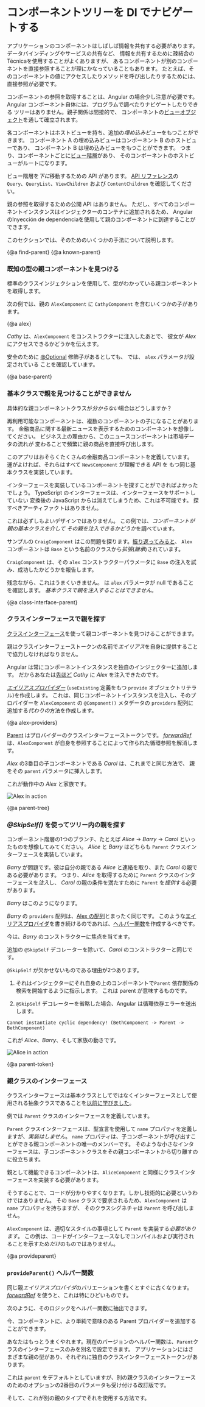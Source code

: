 # コンポーネントツリーを DI でナビゲートする

アプリケーションのコンポーネントはしばしば情報を共有する必要があります。
データバインディングやサービスの共有など、
情報を共有するために疎結合のTécnicaを使用することがよくありますが、
あるコンポーネントが別のコンポーネントを直接参照することが理にかなっていることもあります。 
たとえば、そのコンポーネントの値にアクセスしたりメソッドを呼び出したりするためには、直接参照が必要です。

コンポーネントの参照を取得することは、Angular の場合少し注意が必要です。
Angular コンポーネント自体には、プログラムで調べたりナビゲートしたりできる
ツリーはありません。親子関係は間接的で、
コンポーネントの[ビューオブジェクト](guide/glossary#view)を通して確立されます。

各コンポーネントはホストビューを持ち、追加の*埋め込みビュー*をもつことができます。
コンポーネント A の埋め込みビューはコンポーネント B のホストビューであり、
コンポーネント B は埋め込みビューをもつことができます。
つまり、コンポーネントごとに[ビュー階層](guide/glossary#view-hierarchy)があり、
そのコンポーネントのホストビューがルートになります。

ビュー階層を*下に*移動するための API があります。
[API リファレンス](api/)の `Query`、`QueryList`、`ViewChildren` 
および `ContentChildren` を確認してください。

親の参照を取得するための公開 API はありません。
ただし、すべてのコンポーネントインスタンスはインジェクターのコンテナに追加されるため、
Angular のInyección de dependenciaを使用して親のコンポーネントに到達することができます。

このセクションでは、そのためのいくつかの手法について説明します。

{@a find-parent}
{@a known-parent}


### 既知の型の親コンポーネントを見つける

標準のクラスインジェクションを使用して、型がわかっている親コンポーネントを取得します。

次の例では、親の `AlexComponent` に `CathyComponent` を含むいくつかの子があります。

{@a alex}


<code-example path="dependency-injection-in-action/src/app/parent-finder.component.ts" region="alex-1" header="parent-finder.component.ts (AlexComponent v.1)"></code-example>



*Cathy* は、`AlexComponent` をコンストラクターに注入したあとで、
彼女が *Alex* にアクセスできるかどうかを伝えます。

<code-example path="dependency-injection-in-action/src/app/parent-finder.component.ts" region="cathy" header="parent-finder.component.ts (CathyComponent)"></code-example>



安全のために [@Optional](guide/dependency-injection-in-action#optional) 修飾子があるとしても、
<live-example name="dependency-injection-in-action"></live-example> では、
`alex` パラメータが設定されている
ことを確認しています。


{@a base-parent}


### 基本クラスで親を見つけることができません

具体的な親コンポーネントクラスが*分からない*場合はどうしますか？

再利用可能なコンポーネントは、複数のコンポーネントの子になることがあります。
金融商品に関する最新ニュースを表示するためのコンポーネントを想像してください。
ビジネス上の理由から、このニュースコンポーネントは市場データの流れが
変わることで頻繁に親の商品を直接呼び出します。

このアプリはおそらくたくさんの金融商品コンポーネントを定義しています。
運がよければ、それらはすべて `NewsComponent` が理解できる API を
もつ同じ基本クラスを実装しています。


<div class="alert is-helpful">



インターフェースを実装しているコンポーネントを探すことができればよかったでしょう。
TypeScript のインターフェースは、インターフェースをサポートしていない
変換後の JavaScript からは消えてしまうため、これは不可能です。
探すべきアーティファクトはありません。

</div>



これは必ずしもよいデザインではありません。
この例では、*コンポーネントが親の基本クラスを介して
その親を注入できるかどうか*を調べています。

サンプルの `CraigComponent` はこの問題を探ります。[振り返ってみると](#alex)、
`Alex` コンポーネントは `Base` という名前のクラスから*拡張*(*継承*)されています。

<code-example path="dependency-injection-in-action/src/app/parent-finder.component.ts" region="alex-class-signature" header="parent-finder.component.ts (Alex class signature)"></code-example>



`CraigComponent` は、その `alex` コンストラクターパラメータに `Base` の注入を試み、成功したかどうかを報告します。

<code-example path="dependency-injection-in-action/src/app/parent-finder.component.ts" region="craig" header="parent-finder.component.ts (CraigComponent)"></code-example>



残念ながら、これはうまくいきません。
<live-example name="dependency-injection-in-action"></live-example>は 
`alex` パラメータが null であることを確認します。
*基本クラスで親を注入することはできません*。



{@a class-interface-parent}


### クラスインターフェースで親を探す

[クラスインターフェース](guide/dependency-injection-in-action#class-interface)を使って親コンポーネントを見つけることができます。

親はクラスインターフェーストークンの名前で*エイリアス*を自身に提供することで協力しなければなりません。

Angular は常にコンポーネントインスタンスを独自のインジェクターに追加します。
だからあなたは[先ほど](#known-parent) *Cathy* に *Alex* を注入できたのです。

[*エイリアスプロバイダー*](guide/dependency-injection-in-action#useexisting) (`useExisting` 定義をもつ `provide` オブジェクトリテラル)を作成します。
これは、同じコンポーネントインスタンスを注入し、そのプロバイダーを 
`AlexComponent` の `@Component()` メタデータの `providers` 配列に追加する*代わりの*方法を作成します。

{@a alex-providers}


<code-example path="dependency-injection-in-action/src/app/parent-finder.component.ts" region="alex-providers" header="parent-finder.component.ts (AlexComponent providers)"></code-example>


[Parent](#parent-token) はプロバイダーのクラスインターフェーストークンです。
[*forwardRef*](guide/dependency-injection-in-action#forwardref) は、`AlexComponent` が自身を参照することによって作られた循環参照を解消します。

*Alex* の3番目の子コンポーネントである *Carol* は、これまでと同じ方法で、
親をその `parent` パラメータに挿入します。

<code-example path="dependency-injection-in-action/src/app/parent-finder.component.ts" region="carol-class" header="parent-finder.component.ts (CarolComponent class)"></code-example>



これが動作中の *Alex* と家族です。

<div class="lightbox">
  <img src="generated/images/guide/dependency-injection-in-action/alex.png" alt="Alex in action">
</div>



{@a parent-tree}


### _@SkipSelf()_ を使ってツリー内の親を探す

コンポーネント階層の1つのブランチ、たとえば *Alice* -> *Barry* -> *Carol* といったものを想像してみてください。
*Alice* と *Barry* はどちらも `Parent` クラスインターフェースを実装しています。

*Barry* が問題です。彼は自分の親である *Alice* と連絡を取り、また *Carol* の親である必要があります。
つまり、*Alice* を取得するために `Parent` クラスのインターフェースを*注入*し、
*Carol* の親の条件を満たすために `Parent` を*提供*する必要があります。

*Barry* はこのようになります。

<code-example path="dependency-injection-in-action/src/app/parent-finder.component.ts" region="barry" header="parent-finder.component.ts (BarryComponent)"></code-example>



*Barry* の `providers` 配列は、[Alex の配列](#alex-providers)とまったく同じです。
このような[エイリアスプロバイダ](guide/dependency-injection-in-action#useexisting)を書き続けるのであれば、[ヘルパー関数](#provideparent)を作成するべきです。

今は、*Barry* のコンストラクターに焦点を当てます。

<code-tabs>

  <code-pane header="Barry's constructor" path="dependency-injection-in-action/src/app/parent-finder.component.ts" region="barry-ctor">

  </code-pane>

  <code-pane header="Carol's constructor" path="dependency-injection-in-action/src/app/parent-finder.component.ts" region="carol-ctor">

  </code-pane>

</code-tabs>


追加の `@SkipSelf` デコレーターを除いて、*Carol* のコンストラクターと同じです。

`@SkipSelf` が欠かせないものである理由が2つあります。

1. それはインジェクターにそれ自身の上のコンポーネントで`Parent` 依存関係の検索を開始するように指示します。
これは parent が意味するものです。

2. `@SkipSelf` デコレーターを省略した場合、Angular は循環依存エラーを送出します。

  `Cannot instantiate cyclic dependency! (BethComponent -> Parent -> BethComponent)`

これが *Alice*、*Barry*、そして家族の動きです。


<div class="lightbox">
  <img src="generated/images/guide/dependency-injection-in-action/alice.png" alt="Alice in action">
</div>

{@a parent-token}


###  親クラスのインターフェース
クラスインターフェースは基本クラスとしてではなくインターフェースとして使用される抽象クラスであることを[以前に学びました](guide/dependency-injection-in-action#class-interface)。

例では `Parent` クラスのインターフェースを定義しています。

<code-example path="dependency-injection-in-action/src/app/parent-finder.component.ts" region="parent" header="parent-finder.component.ts (Parent class-interface)"></code-example>



`Parent` クラスインターフェースは、型宣言を使用して `name` プロパティを定義しますが、*実装はしません*。
`name` プロパティは、子コンポーネントが呼び出すことができる親コンポーネントの唯一のメンバーです。
そのような小さなインターフェースは、子コンポーネントクラスをその親コンポーネントから切り離すのに役立ちます。

親として機能できるコンポーネントは、`AliceComponent` と同様にクラスインターフェースを実装する必要があります。

<code-example path="dependency-injection-in-action/src/app/parent-finder.component.ts" region="alice-class-signature" header="parent-finder.component.ts (AliceComponent class signature)"></code-example>



そうすることで、コードが分かりやすくなります。しかし技術的に必要というわけではありません。
その `Base` クラスで要求されるため、`AlexComponent` は `name` プロパティを持ちますが、
そのクラスシグネチャは `Parent` を呼び出しません。

<code-example path="dependency-injection-in-action/src/app/parent-finder.component.ts" region="alex-class-signature" header="parent-finder.component.ts (AlexComponent class signature)"></code-example>



<div class="alert is-helpful">



`AlexComponent` は、適切なスタイルの事項として `Parent` を実装する*必要があります*。
この例は、コードがインターフェースなしでコンパイルおよび実行されることを示すため*だけ*のものではありません。


</div>



{@a provideparent}


### `provideParent()` ヘルパー関数

同じ親*エイリアスプロバイダ*のバリエーションを書くとすぐに古くなります。
[*forwardRef*](guide/dependency-injection-in-action#forwardref) を使うと、これは特にひどいものです。

<code-example path="dependency-injection-in-action/src/app/parent-finder.component.ts" region="alex-providers" header="dependency-injection-in-action/src/app/parent-finder.component.ts"></code-example>

次のように、そのロジックをヘルパー関数に抽出できます。

<code-example path="dependency-injection-in-action/src/app/parent-finder.component.ts" region="provide-the-parent" header="dependency-injection-in-action/src/app/parent-finder.component.ts"></code-example>

今、コンポーネントに、より単純で意味のある Parent プロバイダーを追加することができます。

<code-example path="dependency-injection-in-action/src/app/parent-finder.component.ts" region="alice-providers" header="dependency-injection-in-action/src/app/parent-finder.component.ts"></code-example>


あなたはもっとうまくやれます。現在のバージョンのヘルパー関数は、`Parent`クラスのインターフェースのみを別名で設定できます。
アプリケーションにはさまざまな親の型があり、それぞれに独自のクラスインターフェーストークンがあります。

これは `parent` をデフォルトとしていますが、別の親クラスのインターフェースのためのオプションの2番目のパラメータも受け付ける改訂版です。

<code-example path="dependency-injection-in-action/src/app/parent-finder.component.ts" region="provide-parent" header="dependency-injection-in-action/src/app/parent-finder.component.ts"></code-example>


そして、これが別の親のタイプでそれを使用する方法です。

<code-example path="dependency-injection-in-action/src/app/parent-finder.component.ts" region="beth-providers" header="dependency-injection-in-action/src/app/parent-finder.component.ts"></code-example>
